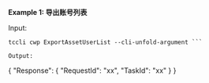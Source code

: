 **Example 1: 导出账号列表**



Input: 

```
tccli cwp ExportAssetUserList --cli-unfold-argument ```

Output: 
```
{
    "Response": {
        "RequestId": "xx",
        "TaskId": "xx"
    }
}
```

